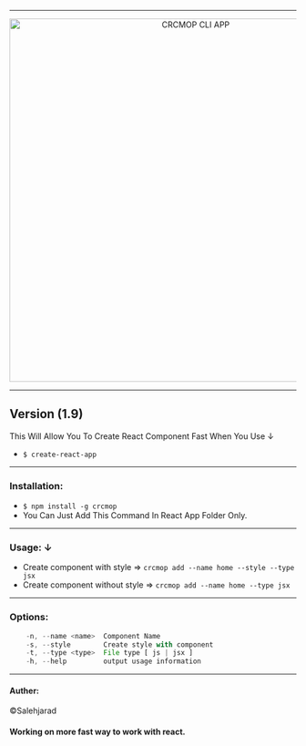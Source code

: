 
--------------
<p align="center">
    <img alt="CRCMOP CLI APP" src="https://image.ibb.co/eFnM2e/crcmop_logo.png" width="638">
</p>

--------------
**Version (1.9)**
--------------

This Will Allow You To Create React Component Fast When You Use &darr;  
* `$ create-react-app`
---

### Installation:  
* `$ npm install -g crcmop`
* You Can Just Add This Command In React App Folder Only.
---
### Usage: &darr;  
* Create component with style => `crcmop add --name home --style --type jsx`
* Create component without style => `crcmop add --name home --type jsx`
---

### Options:  
```js
    -n, --name <name>  Component Name
    -s, --style        Create style with component
    -t, --type <type>  File type [ js | jsx ]
    -h, --help         output usage information
```

---------------

#### Auther:  
&copy;Salehjarad


#### Working on more fast way to work with react.